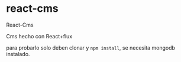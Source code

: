 # react-cms
React-Cms

Cms hecho con React+flux

para probarlo solo deben clonar y `npm install`, se necesita mongodb instalado.
